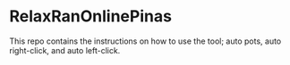 # RelaxRanOnlinePinas
This repo contains the instructions on how to use the tool; auto pots, auto right-click, and auto left-click.

